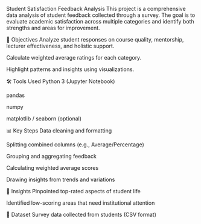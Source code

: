 Student Satisfaction Feedback Analysis
This project is a comprehensive data analysis of student feedback collected through a survey. The goal is to evaluate academic satisfaction across multiple categories and identify both strengths and areas for improvement.

📌 Objectives
Analyze student responses on course quality, mentorship, lecturer effectiveness, and holistic support.

Calculate weighted average ratings for each category.

Highlight patterns and insights using visualizations.

🛠 Tools Used
Python 3 (Jupyter Notebook)

pandas

numpy

matplotlib / seaborn (optional)

📊 Key Steps
Data cleaning and formatting

Splitting combined columns (e.g., Average/Percentage)

Grouping and aggregating feedback

Calculating weighted average scores

Drawing insights from trends and variations

🧠 Insights
Pinpointed top-rated aspects of student life

Identified low-scoring areas that need institutional attention

📁 Dataset
Survey data collected from students (CSV format)
